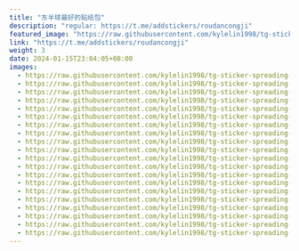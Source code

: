 ```yaml
---
title: "东半球最好的贴纸包"
description: "regular: https://t.me/addstickers/roudancongji"
featured_image: "https://raw.githubusercontent.com/kylelin1998/tg-sticker-spreading-worldwide-images/main/img/22b31cb5-0fd5-4b13-8009-a45f2d837fa3.jpg"
link: "https://t.me/addstickers/roudancongji"
weight: 3
date: 2024-01-15T23:04:05+08:00
images:
  - https://raw.githubusercontent.com/kylelin1998/tg-sticker-spreading-worldwide-images/main/img/22b31cb5-0fd5-4b13-8009-a45f2d837fa3.jpg
  - https://raw.githubusercontent.com/kylelin1998/tg-sticker-spreading-worldwide-images/main/img/04e23787-a4ad-49f1-93ad-a4678ad02084.jpg
  - https://raw.githubusercontent.com/kylelin1998/tg-sticker-spreading-worldwide-images/main/img/c7f58664-3afa-45ea-b8ef-78e60307c91f.jpg
  - https://raw.githubusercontent.com/kylelin1998/tg-sticker-spreading-worldwide-images/main/img/a3aa9aa9-a1e8-41f4-8fae-8b0af3c94ba5.jpg
  - https://raw.githubusercontent.com/kylelin1998/tg-sticker-spreading-worldwide-images/main/img/3fb14b02-5e78-43fb-9c88-f9071474b826.jpg
  - https://raw.githubusercontent.com/kylelin1998/tg-sticker-spreading-worldwide-images/main/img/9800ee3b-825f-49bd-9bbc-ab218c59044d.jpg
  - https://raw.githubusercontent.com/kylelin1998/tg-sticker-spreading-worldwide-images/main/img/706b5f5a-f1e4-40ae-a356-d96b4d3c1247.jpg
  - https://raw.githubusercontent.com/kylelin1998/tg-sticker-spreading-worldwide-images/main/img/6ec3ed40-f21a-4bca-99de-0c086e8ae170.jpg
  - https://raw.githubusercontent.com/kylelin1998/tg-sticker-spreading-worldwide-images/main/img/fe9e4eb0-cca7-49bd-b8ef-eb6d3d9ed2cf.jpg
  - https://raw.githubusercontent.com/kylelin1998/tg-sticker-spreading-worldwide-images/main/img/dad3e821-7591-43dd-ab19-982be30460c4.jpg
  - https://raw.githubusercontent.com/kylelin1998/tg-sticker-spreading-worldwide-images/main/img/eea41a13-9f37-45a6-b9a0-f7c97f1f633a.jpg
  - https://raw.githubusercontent.com/kylelin1998/tg-sticker-spreading-worldwide-images/main/img/35658b29-47d1-4e32-8a87-f3697265f5f6.jpg
  - https://raw.githubusercontent.com/kylelin1998/tg-sticker-spreading-worldwide-images/main/img/2cff4f04-5669-4033-9d7e-a28a7fdce53b.jpg
  - https://raw.githubusercontent.com/kylelin1998/tg-sticker-spreading-worldwide-images/main/img/8d14b2cb-ec36-4c51-a2a8-689e0eeb8f8c.jpg
  - https://raw.githubusercontent.com/kylelin1998/tg-sticker-spreading-worldwide-images/main/img/8ce9371a-9a74-458f-af8c-410ed6afed31.jpg
  - https://raw.githubusercontent.com/kylelin1998/tg-sticker-spreading-worldwide-images/main/img/b5317b3e-f88d-40a8-8ec1-1a97a6f04fbc.jpg
  - https://raw.githubusercontent.com/kylelin1998/tg-sticker-spreading-worldwide-images/main/img/5e52c3cc-323c-43cb-ba46-5ebeb2043b1e.jpg
  - https://raw.githubusercontent.com/kylelin1998/tg-sticker-spreading-worldwide-images/main/img/e1fb4fe0-5b7a-4e54-af7a-655b0fc6ccbe.jpg
  - https://raw.githubusercontent.com/kylelin1998/tg-sticker-spreading-worldwide-images/main/img/003b47b9-13a0-45b2-8db8-8189ebad0209.jpg
  - https://raw.githubusercontent.com/kylelin1998/tg-sticker-spreading-worldwide-images/main/img/1ebc9ed4-e952-4139-8634-db294a64b6f8.jpg
---
```

